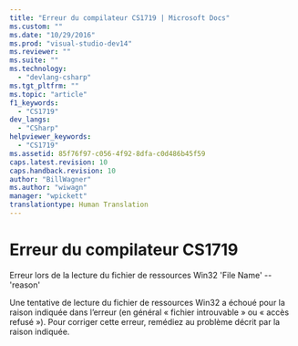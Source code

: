 ```yaml
---
title: "Erreur du compilateur CS1719 | Microsoft Docs"
ms.custom: ""
ms.date: "10/29/2016"
ms.prod: "visual-studio-dev14"
ms.reviewer: ""
ms.suite: ""
ms.technology: 
  - "devlang-csharp"
ms.tgt_pltfrm: ""
ms.topic: "article"
f1_keywords: 
  - "CS1719"
dev_langs: 
  - "CSharp"
helpviewer_keywords: 
  - "CS1719"
ms.assetid: 85f76f97-c056-4f92-8dfa-c0d486b45f59
caps.latest.revision: 10
caps.handback.revision: 10
author: "BillWagner"
ms.author: "wiwagn"
manager: "wpickett"
translationtype: Human Translation
---
```

# Erreur du compilateur CS1719
Erreur lors de la lecture du fichier de ressources Win32 'File Name' \-\- 'reason'  
  
 Une tentative de lecture du fichier de ressources Win32 a échoué pour la raison indiquée dans l’erreur \(en général « fichier introuvable » ou « accès refusé »\). Pour corriger cette erreur, remédiez au problème décrit par la raison indiquée.